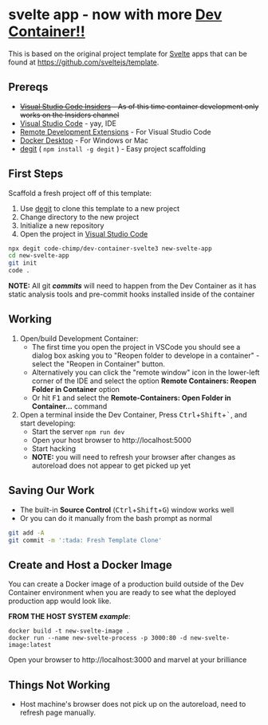# svelte app - now with more [Dev Container!!](https://code.visualstudio.com/docs/remote/containers)

This is based on the original project template for [Svelte](https://svelte.dev) apps
that can be found at https://github.com/sveltejs/template.

## Prereqs

- ~~[Visual Studio Code Insiders](https://code.visualstudio.com/insiders/) - As of this time container development only works on the Insiders channel~~
- [Visual Studio Code](https://code.visualstudio.com/) - yay, IDE
- [Remote Development Extensions](https://aka.ms/vscode-remote/download) - For Visual Studio Code
- [Docker Desktop](https://www.docker.com/products/docker-desktop) - For Windows or Mac
- [degit](https://github.com/Rich-Harris/degit) ( `npm install -g degit` ) - Easy project scaffolding

## First Steps

Scaffold a fresh project off of this template:

1. Use [degit](https://github.com/Rich-Harris/degit) to clone this template to a new project
2. Change directory to the new project
3. Initialize a new repository
4. Open the project in [Visual Studio Code](https://code.visualstudio.com/)

```bash
npx degit code-chimp/dev-container-svelte3 new-svelte-app
cd new-svelte-app
git init
code .
```

**NOTE:** All git **_commits_** will need to happen from the Dev Container as it has static analysis tools and pre-commit hooks installed inside of the container

## Working

1. Open/build Development Container:
   - The first time you open the project in VSCode you should see a dialog box asking you to "Reopen folder to develope in a container" - select the "Reopen in Container" button.
   - Alternatively you can click the "remote window" icon in the lower-left corner of the IDE and select the option **Remote Containers: Reopen Folder in Container** option
   - Or hit <kbd>F1</kbd> and select the **Remote-Containers: Open Folder in Container...** command
2. Open a terminal inside the Dev Container, Press <kbd>Ctrl</kbd>+<kbd>Shift</kbd>+<kbd>\`</kbd>, and start developing:
   - Start the server `npm run dev`
   - Open your host browser to http://localhost:5000
   - Start hacking
   - **NOTE:** you will need to refresh your browser after changes as autoreload does not appear to get picked up yet

## Saving Our Work

- The built-in **Source Control** (<kbd>Ctrl</kbd>+<kbd>Shift</kbd>+<kbd>G</kbd>) window works well
- Or you can do it manually from the bash prompt as normal

```bash
git add -A
git commit -m ':tada: Fresh Template Clone'
```

## Create and Host a Docker Image

You can create a Docker image of a production build outside of the Dev Container environment when you are ready to see what the deployed production app would look like.

**FROM THE HOST SYSTEM** **_example_**:

```
docker build -t new-svelte-image .
docker run --name new-svelte-process -p 3000:80 -d new-svelte-image:latest
```

Open your browser to http://localhost:3000 and marvel at your brilliance

## Things Not Working

- Host machine's browser does not pick up on the autoreload, need to refresh page manually.
